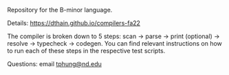 Repository for the B-minor language.

Details: https://dthain.github.io/compilers-fa22

The compiler is broken down to 5 steps: scan -> parse -> print (optional) -> resolve -> typecheck -> codegen. You can find relevant instructions on how to run each of these steps in the respective test scripts.

Questions: email tphung@nd.edu
